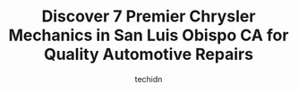 ---
layout: ampstory
image: https://images.unsplash.com/photo-1602343858784-d837e63a79c1?ixlib=rb-4.0.3&ixid=MnwxMjA3fDB8MHxwaG90by1wYWdlfHx8fGVufDB8fHx8&auto=format&fit=crop&w=640&h=853&q=80
author: techidn
featured: false
description: Looking for reliable and skilled Chrysler Mechanic in San Luis Obispo CA, USA? Your search ends here with the 7 best Chrysler Mechanic in town. With their expertise and commitment to deliver
title: Discover 7 Premier Chrysler Mechanics in San Luis Obispo CA for Quality Automotive Repairs
cover:
   title: Discover 7 Premier Chrysler Mechanics in San Luis Obispo CA for Quality Automotive Repairs
   subtitle: Rickpate
   background: https://images.unsplash.com/photo-1602343858784-d837e63a79c1?ixlib=rb-4.0.3&ixid=MnwxMjA3fDB8MHxwaG90by1wYWdlfHx8fGVufDB8fHx8&auto=format&fit=crop&w=640&h=853&q=80

pages: 
 - layout: thirds
   top: <h1>#1 Villa Automotive & Autobody</h1>
   bottom: "<p>Great customer service, My family and I were heading back home on vacation when my truck RPMs started fluctuating. I stopped right before closing time on a Saturday and J</p>"
   background: https://www.knot35.com/toplist/wp-content/uploads/2023/06/best-chrysler-mechanic-1-in-san-luis-obispo-ca-1685838284.jpeg
   backgroundblur: true
 - layout: thirds
   top: <h1>#2 Reeves Auto Repair</h1>
   bottom: "<p>235 Tank Farm Rd, San Luis Obispo, CA 93401, United States</p>"
   background: https://www.knot35.com/toplist/wp-content/uploads/2023/06/best-chrysler-mechanic-2-in-san-luis-obispo-ca-1685838284.jpeg
   cta:
      link: https://www.knot35.com/toplist/discover-7-premier-chrysler-mechanics-in-san-luis-obispo-ca-for-quality-automotive-repairs/
      text: Discover 7 Premier Chrysler Mechanics in San Luis Obispo CA for Quality Automotive Repairs
 - layout: thirds
   top: <h1>#3 Certified Auto Repair</h1>
   bottom: "<p>393 Marsh St, San Luis Obispo, CA 93401, United States</p>"
   background: https://www.knot35.com/toplist/wp-content/uploads/2023/06/best-chrysler-mechanic-3-in-san-luis-obispo-ca-1685838285.jpeg
   cta:
      link: https://www.knot35.com/toplist/discover-7-premier-chrysler-mechanics-in-san-luis-obispo-ca-for-quality-automotive-repairs/
      text: Discover 7 Premier Chrysler Mechanics in San Luis Obispo CA for Quality Automotive Repairs
 - layout: thirds
   top: <h1>#4 German Auto</h1>
   bottom: "<p>273 Pacific St, San Luis Obispo, CA 93401, United States</p>"
   background: https://images.unsplash.com/photo-1602536052359-ef94c21c5948?ixlib=rb-4.0.3&ixid=MnwxMjA3fDB8MHxwaG90by1wYWdlfHx8fGVufDB8fHx8&auto=format&fit=crop&w=640&h=853&q=80
   cta:
      link: https://www.knot35.com/toplist/discover-7-premier-chrysler-mechanics-in-san-luis-obispo-ca-for-quality-automotive-repairs/
      text: Discover 7 Premier Chrysler Mechanics in San Luis Obispo CA for Quality Automotive Repairs
 - layout: thirds
   top: <h1>#5 Rizzolis Automotive</h1>
   bottom: "<p>2584 Victoria Ave, San Luis Obispo, CA 93401, United States</p>"
   background: https://images.unsplash.com/photo-1489648022186-8f49310909a0?ixlib=rb-4.0.3&ixid=MnwxMjA3fDB8MHxwaG90by1wYWdlfHx8fGVufDB8fHx8&auto=format&fit=crop&w=640&h=853&q=80
   cta:
      link: https://www.knot35.com/toplist/discover-7-premier-chrysler-mechanics-in-san-luis-obispo-ca-for-quality-automotive-repairs/
      text: Discover 7 Premier Chrysler Mechanics in San Luis Obispo CA for Quality Automotive Repairs
 - layout: thirds
   top: <h1>#6 Cole Chrysler Dodge Jeep</h1>
   bottom: "<p>3550 Broad St, San Luis Obispo, CA 93401, United States</p>"
   background: https://images.unsplash.com/photo-1591393223703-56fe1347ac62?ixlib=rb-4.0.3&ixid=MnwxMjA3fDB8MHxwaG90by1wYWdlfHx8fGVufDB8fHx8&auto=format&fit=crop&w=640&h=853&q=80
   cta:
      link: https://www.knot35.com/toplist/discover-7-premier-chrysler-mechanics-in-san-luis-obispo-ca-for-quality-automotive-repairs/
      text: Discover 7 Premier Chrysler Mechanics in San Luis Obispo CA for Quality Automotive Repairs
 - layout: thirds
   top: <h1>#7 Continental Motor Works</h1>
   bottom: "<p>1101 Laurel Ln, San Luis Obispo, CA 93401, United States</p>"
   background: https://images.unsplash.com/photo-1557672172-298e090bd0f1?ixlib=rb-4.0.3&ixid=MnwxMjA3fDB8MHxwaG90by1wYWdlfHx8fGVufDB8fHx8&auto=format&fit=crop&w=640&h=853&q=80
   cta:
      link: https://www.knot35.com/toplist/discover-7-premier-chrysler-mechanics-in-san-luis-obispo-ca-for-quality-automotive-repairs/
      text: Discover 7 Premier Chrysler Mechanics in San Luis Obispo CA for Quality Automotive Repairs
 - layout: thirds
   middle: Continue reading...
   background: https://images.unsplash.com/photo-1524169358666-79f22534bc6e?ixlib=rb-4.0.3&ixid=MnwxMjA3fDB8MHxwaG90by1wYWdlfHx8fGVufDB8fHx8&auto=format&fit=crop&w=640&h=853&q=80
   cta:
      link: https://www.knot35.com/toplist/discover-7-premier-chrysler-mechanics-in-san-luis-obispo-ca-for-quality-automotive-repairs/
      text: Discover 7 Premier Chrysler Mechanics in San Luis Obispo CA for Quality Automotive Repairs
      
---